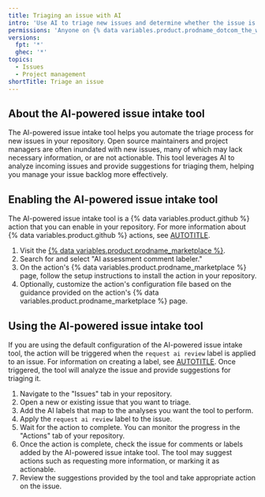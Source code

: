 ```yaml
---
title: Triaging an issue with AI
intro: 'Use AI to triage new issues and determine whether the issue is actionable or needs more information.'
permissions: 'Anyone on {% data variables.product.prodname_dotcom_the_website %} can configure AI triaging in any repository they have admin access to.'
versions:
  fpt: '*'
  ghec: '*'
topics:
  - Issues
  - Project management
shortTitle: Triage an issue
---
```


## About the AI-powered issue intake tool

The AI-powered issue intake tool helps you automate the triage process for new issues in your repository. Open source maintainers and project managers are often inundated with new issues, many of which may lack necessary information, or are not actionable. This tool leverages AI to analyze incoming issues and provide suggestions for triaging them, helping you manage your issue backlog more effectively.

## Enabling the AI-powered issue intake tool

The AI-powered issue intake tool is a {% data variables.product.github %} action that you can enable in your repository. For more information about {% data variables.product.github %} actions, see [AUTOTITLE](/actions/get-started/understand-github-actions).

1. Visit the [{% data variables.product.prodname_marketplace %}](https://github.com/marketplace).
1. Search for and select "AI assessment comment labeler."
1. On the action's {% data variables.product.prodname_marketplace %} page, follow the setup instructions to install the action in your repository.
1. Optionally, customize the action's configuration file based on the guidance provided on the action's {% data variables.product.prodname_marketplace %} page.

## Using the AI-powered issue intake tool

If you are using the default configuration of the AI-powered issue intake tool, the action will be triggered when the `request ai review` label is applied to an issue. For information on creating a label, see [AUTOTITLE](/issues/using-labels-and-milestones-to-track-work/managing-labels#creating-a-label). Once triggered, the tool will analyze the issue and provide suggestions for triaging it.

1. Navigate to the "Issues" tab in your repository.
1. Open a new or existing issue that you want to triage.
1. Add the AI labels that map to the analyses you want the tool to perform.
1. Apply the `request ai review` label to the issue.
1. Wait for the action to complete. You can monitor the progress in the "Actions" tab of your repository.
1. Once the action is complete, check the issue for comments or labels added by the AI-powered issue intake tool. The tool may suggest actions such as requesting more information, or marking it as actionable.
1. Review the suggestions provided by the tool and take appropriate action on the issue.
